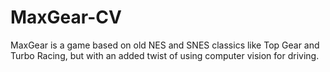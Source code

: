 # MaxGear-CV
MaxGear is a game based on old NES and SNES classics like Top Gear and Turbo Racing, but with an added twist of using computer vision for driving.
